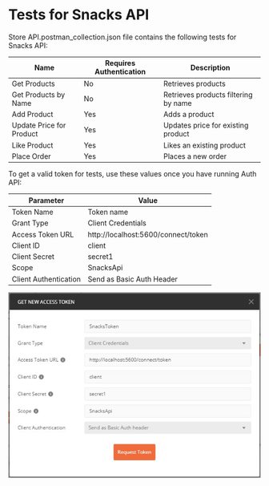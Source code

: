 # Tests for Snacks API

Store API.postman_collection.json file contains the following tests for Snacks API:

|Name|Requires Authentication|Description|
|----|-----------------------|-----------|
|Get Products|No|Retrieves products|
|Get Products by Name|No|Retrieves products filtering by name|
|Add Product|Yes|Adds a product|
|Update Price for Product|Yes|Updates price for existing product|
|Like Product|Yes|Likes an existing product|
|Place Order|Yes|Places a new order|

To get a valid token for tests, use these values once you have running Auth API:

|Parameter|Value|
|---------|-----|
|Token Name|Token name|
|Grant Type|Client Credentials|
|Access Token URL|http://localhost:5600/connect/token|
|Client ID|client|
|Client Secret|secret1|
|Scope|SnacksApi|
|Client Authentication|Send as Basic Auth Header|

![Get New Access Token](GetNewAccessToken.jpg)
